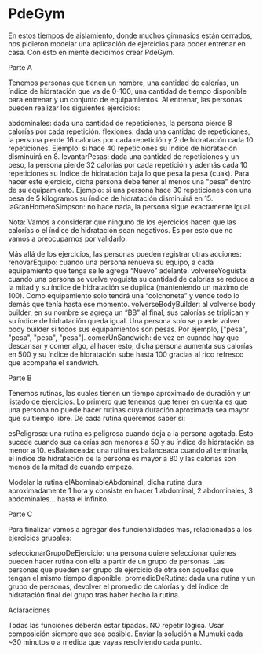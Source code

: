 # PdeGym

En estos tiempos de aislamiento, donde muchos gimnasios están cerrados, nos pidieron modelar una aplicación de ejercicios para poder entrenar en casa. Con esto en mente decidimos crear PdeGym.

Parte A

Tenemos personas que tienen un nombre, una cantidad de calorías, un índice de hidratación que va de 0-100, una cantidad de tiempo disponible para entrenar y un conjunto de equipamientos. Al entrenar, las personas pueden realizar los siguientes ejercicios:

abdominales: dada una cantidad de repeticiones, la persona pierde 8 calorías por cada repetición.
flexiones: dada una cantidad de repeticiones, la persona pierde 16 calorías por cada repetición y 2 de hidratación cada 10 repeticiones.
Ejemplo: si hace 40 repeticiones su índice de hidratación disminuirá en 8.
levantarPesas: dada una cantidad de repeticiones y un peso, la persona pierde 32 calorías por cada repetición y además cada 10 repeticiones su índice de hidratación baja lo que pesa la pesa (cuak). Para hacer este ejercicio, dicha persona debe tener al menos una "pesa" dentro de su equipamiento.
Ejemplo: si una persona hace 30 repeticiones con una pesa de 5 kilogramos su índice de hidratación disminuirá en 15.
laGranHomeroSimpson: no hace nada, la persona sigue exactamente igual.

Nota: Vamos a considerar que ninguno de los ejercicios hacen que las calorías o el índice de hidratación sean negativos. Es por esto que no vamos a preocuparnos por validarlo.

Más allá de los ejercicios, las personas pueden registrar otras acciones:
renovarEquipo: cuando una persona renueva su equipo, a cada equipamiento que tenga se le agrega “Nuevo” adelante.
volverseYoguista: cuando una persona se vuelve yoguista su cantidad de calorías se reduce a la mitad y su índice de hidratación se duplica (manteniendo un máximo de 100). Como equipamiento solo tendrá una “colchoneta” y vende todo lo demás que tenía hasta ese momento.
volverseBodyBuilder: al volverse body builder, en su nombre se agrega un “BB” al final, sus calorías se triplican y su índice de hidratación queda igual. Una persona solo se puede volver body builder si todos sus equipamientos son pesas. Por ejemplo, ["pesa", "pesa", "pesa", "pesa"].
comerUnSandwich: de vez en cuando hay que descansar y comer algo, al hacer esto, dicha persona aumenta sus calorías en 500 y su índice de hidratación sube hasta 100 gracias al rico refresco que acompaña el sandwich.

Parte B

Tenemos rutinas, las cuales tienen un tiempo aproximado de duración y un listado de ejercicios. Lo primero que tenemos que tener en cuenta es que una persona no puede hacer rutinas cuya duración aproximada sea mayor que su tiempo libre. De cada rutina queremos saber si:

esPeligrosa: una rutina es peligrosa cuando deja a la persona agotada. Esto sucede cuando sus calorías son menores a 50 y su índice de hidratación es menor a 10.
esBalanceada: una rutina es balanceada cuando al terminarla, el índice de hidratación de la persona es mayor a 80 y las calorías son menos de la mitad de cuando empezó.

Modelar la rutina elAbominableAbdominal, dicha rutina dura aproximadamente 1 hora y consiste en hacer 1 abdominal, 2 abdominales, 3 abdominales... hasta el infinito.

Parte C

Para finalizar vamos a agregar dos funcionalidades más, relacionadas a los ejercicios grupales:

seleccionarGrupoDeEjercicio: una persona quiere seleccionar quienes pueden hacer rutina con ella a partir de un grupo de personas. Las personas que pueden ser grupo de ejercicio de otra son aquellas que tengan el mismo tiempo disponible.
promedioDeRutina: dada una rutina y un grupo de personas, devolver el promedio de calorías y del índice de hidratación final del grupo tras haber hecho la rutina.


Aclaraciones

 Todas las funciones deberán estar tipadas.
 NO repetir lógica.
 Usar composición siempre que sea posible.
 Enviar la solución a Mumuki cada ~30 minutos o a medida que vayas resolviendo cada punto.
